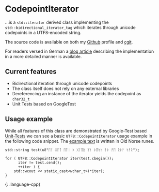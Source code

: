 # CodepointIterator

…is a `std::iterator` derived class implementing the `std::bidirectional_iterator_tag` which iterates through unicode codepoints in a UTF8-encoded string.

The source code is available on both my [Github] profile and [cgit].

For readers versed in German a [blog article] describing the implementation in a more detailed manner is available.

## Current features

* Bidirectional iteration through unicode codepoints
* The class itself does not rely on any external libraries
* Dereferencing an instance of the iterator yields the codepoint as `char32_t`
* Unit Tests based on GoogleTest

## Usage example

While all features of this class are demonstrated by Google-Test based [Unit-Tests] we can see a basic `UTF8::CodepointIterator` usage example in the following code snippet. The [example text] is written in Old Norse runes.


~~~
std::string test(u8"ᛖᚴ ᚷᛖᛏ ᛖᛏᛁ ᚧ ᚷᛚᛖᚱ ᛘᚾ ᚦᛖᛋᛋ ᚨᚧ ᚡᛖ ᚱᚧᚨ ᛋᚨᚱ");

for ( UTF8::CodepointIterator iter(test.cbegin());
	  iter != test.cend();
	  ++iter ) {
	std::wcout << static_cast<wchar_t>(*iter);
}
~~~
{: .language-cpp}

[Github]: https://github.com/KnairdA/CodepointIterator
[cgit]: http://code.kummerlaender.eu/CodepointIterator/
[Unit-Tests]: https://github.com/KnairdA/CodepointIterator/blob/master/test.cc
[example text]: http://www.columbia.edu/~fdc/utf8/
[blog article]: /article/notizen_zu_cpp_und_unicode
